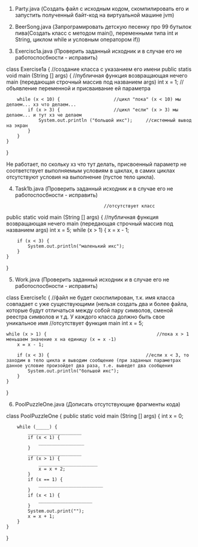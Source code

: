 1. Party.java         (Создать файл с исходным кодом, скомпилировать его и запустить полученный байт-код на виртуальной машине jvm)

2. BeerSong.java      (Запрограмировать детскую песенку про 99 бутылок пива(Создать класс с методом main(), переменными типа int и String, циклом while и условным оператором if))

3. Exercisc1a.java    (Проверить заданный исходник и в случае его не работоспосбности - исправить)

class Exercise1a {  							//создание класса с указанием его имени
	public statis void main (String [] args) { 			//публичная функция возвращающая нечего main (передающая строчный массив под названием args)
		int x = 1; 						//объявление переменной и присваивание ей параметра
		
		while (x < 10) { 					//цикл "пока" (х < 10) мы делаем... хз что делаем...
			if (x > 3) { 					//цикл "если" (x > 3) мы делаем... и тут хз че делаем
				System.out.println ("большой икс"); 	//системный вывод на экран
			}
		}
	}
} 
									
Не работает, по скольку хз что тут делать, присвоенный параметр не соответствует выполняемым условиям в цаклах, в самих циклах отсутствуют условия на выполнение (пустое тело цикла). 



4. Task1b.java     (Проверить заданный исходник и в случае его не работоспосбности - исправить)

										//отсутствует класс
public static void main (String [] args) {					//публичная функция возвращающая нечего main (передающая строчный массив под названием args)
	int x = 5;
	while (x > 1) {
		x = x - 1;
		
		if (x < 3) {
			System.out.println("маленький икс");
		}
	}
}




5. Work.java   (Проверить заданный исходник и в случае его не работоспосбности - исправить)

class Exercise1c {						//файл не будет скоспилирован, т.к. имя класса совпадает с уже существующими (нельзя создать два и более файла, которые будут отличаться между собой пару символов, сменой реестра символов и т.д. У каждого класса должно быть свое уникальное имя
								//отсутствует функция main
	int x = 5;

	while (x > 1) {                                         //пока x > 1 меньшаем значение x на единицу (x = x -1)
		x = x - 1;

		if (x < 3) {                                    //если x < 3, то заходим в тело цикла и выводим сообщение (при заданных параметрах данное условие произойдет два раза, т.е. выведет два сообщения
			System.out.println("большой икс");
		}
	}	
}


6.  PoolPuzzleOne.java  (Дописать отсутствующие фрагменты кода)

class PoolPuzzleOne {
	public static void main (String [] args) {
		int x = 0;

		while (_____) {
			____________________
			if (x < 1) {
				_________________
			}
			____________________
			if (x > 1) {
				______________________
				x = x + 2;
			}
			if (x == 1) {
				________________________
			}
			if (x < 1) {
				____________________	
			}
			System.out.print("");
			x = x + 1;
		}
	}
}

